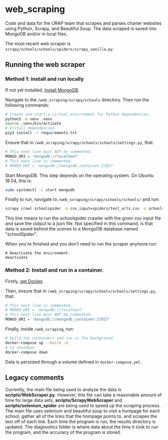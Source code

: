 # web_scraping
Code and data for the URAP team that scrapes and parses charter websites using Python, Scrapy, and Beautiful Soup. The data scraped is saved into MongoDB and/or in local files.

The most recent web scraper is `scrapy/schools/schools/spiders/scrapy_vanilla.py`.


## Running the web scraper

### Method 1: install and run locally

If not yet installed, [install MongoDB](https://docs.mongodb.com/manual/installation/).

Navigate to the `/web_scraping/scrapy/schools` directory.
Then run the following commands:
```bash
# Create and start a virtual environment for Python dependencies.
python3 -m venv .venv
source .venv/bin/activate
# Install dependencies.
pip3 install -r requirements.txt
```

Ensure that in `/web_scraping/scrapy/schools/schools/settings.py`, that:
```python
# This next line must NOT be commented.
MONGO_URI = 'mongodb://localhost' 
# This next line is commented.
# MONGO_URI = 'mongodb://mongodb_container:27017'
```
Start MongoDB. This step depends on the operating system. On Ubuntu 18.04, this is:
```bash
sudo systemctl -l start mongodb
```

Finally to run, navigate to `/web_scraping/scrapy/schools/schools/` and run:

```bash
scrapy crawl schoolspider -a csv_input=spiders/test_urls.csv -o schoolspider_output.json
```

This line means to run the schoolspider crawler with the given csv input file
and save the output to a json file. Not specified in this command, is that data is saved behind the scenes
to a MongoDB database named "schoolSpider".


When you're finished and you don't need to run the scraper anymore run:
```
# Deactivate the environment.
deactivate
```

### Method 2: Install and run in a container.

Firstly, [get Docker](https://docs.docker.com/get-docker/).

Then, ensure that in `/web_scraping/scrapy/schools/schools/settings.py`, that:
```python
# This next line is commented.
# MONGO_URI = 'mongodb://localhost' 
# This next line must NOT be commented.
MONGO_URI = 'mongodb://mongodb_container:27017'
```

Finally, inside `/web_scraping`, run:
```bash
# build the containers and run in the background
docker-compose up --build -d 
# to shutdown
docker-compose down
```
Data is persisted through a volume defined in `docker-compose.yml`.




## Legacy comments

Currently, the main file being used to analyze the data is **scripts/WebScraper.py**. However, this file can take a reasonable amount of time
 for large data sets, **scripts/ScrapyWebScraper** and **scripts/selenium_spider** are being used to speed up the scraping process.  The main file uses selenium and beautiful soup to 
visit a hompage for each school, gather all of the links that the hompage points to, and scrapes the text off of each link. 
Each time the program is run, the results directory is updated.
The diagnostics folder is where data about the time it took to run the program, 
and the accuracy of the program is stored.
